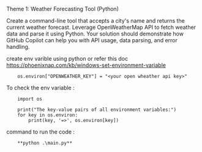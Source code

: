 Theme 1: Weather Forecasting Tool (Python)

Create a command-line tool that accepts a city's name and returns the current weather forecast. Leverage OpenWeatherMap API to fetch weather data and parse it using Python. Your solution should demonstrate how GitHub Copilot can help you with API usage, data parsing, and error handling.

create env varible using python or refer this doc https://phoenixnap.com/kb/windows-set-environment-variable

        os.environ["OPENWEATHER_KEY"] = "<your open wheather api key>"

To check the env variable :

        import os

        print("The key-value pairs of all environment variables:")
        for key in os.environ:
            print(key, '=>', os.environ[key])


command to run the code :

        **python .\main.py**
